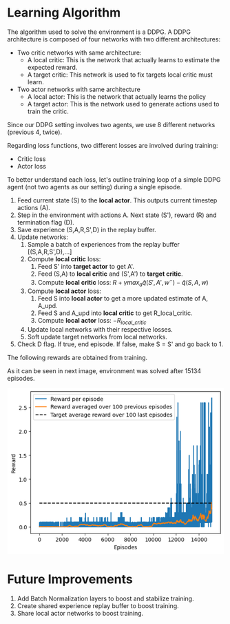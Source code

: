 # Learning Algorithm

The algorithm used to solve the environment is a DDPG. A DDPG architecture is composed of four networks with two different architectures:

- Two critic networks with same architecture:
  - A local critic: This is the network that actually learns to estimate the expected reward.
  - A target critic: This network is used to fix targets local critic must learn.
- Two actor networks with same architecture
  - A local actor: This is the network that actually learns the policy
  - A target actor: This is the network used to generate actions used to train the critic.

Since our DDPG setting involves two agents, we use 8 different networks (previous 4, twice).

Regarding loss functions, two different losses are involved during training:

- Critic loss
- Actor loss

To better understand each loss, let's outline training loop of a simple DDPG agent (not two agents as our setting) during a single episode.

1. Feed current state (S) to the **local actor**. This outputs current timestep actions (A).
2. Step in the environment with actions A. Next state (S'), reward (R) and termination flag (D).
3. Save experience (S,A,R,S',D) in the replay buffer.
4. Update networks:
   1. Sample a batch of experiences from the replay buffer [(S,A,R,S',D),...]
   2. Compute **local critic** loss:
      1. Feed S' into **target actor** to get A'.
      2. Feed (S,A) to **local critic** and (S',A') to **target critic**.
      3. Compute **local critic** loss: $R+\gamma max_a\hat{q}(S',A',w^-)-\hat q(S,A,w)$
   3. Compute **local actor** loss:
      1. Feed S into **local actor** to get a more updated estimate of A, A_upd.
      2. Feed S and A_upd into **local critic** to get R_local_critic.
      3. Compute **local actor** loss: $-R_{local\_critic}$
   4. Update local networks with their respective losses.
   5. Soft update target networks from local networks.
5. Check D flag. If true, end episode. If false, make S = S' and go back to 1.

The following rewards are obtained from training.

As it can be seen in next image, environment was solved after 15134 episodes.

![alt text](image.png)

# Future Improvements

1. Add Batch Normalization layers to boost and stabilize training.
2. Create shared experience replay buffer to boost training.
3. Share local actor networks to boost training.
